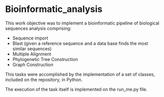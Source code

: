 # Bioinformatic_analysis
This work objective was to implement a bioinformatic pipeline of biological sequences analysis comprising:
  - Sequence import
  - Blast (given a reference sequence and a data base finds the most similar sequences)
  - Multiple Alignment
  - Phylogenetic Tree Construction
  - Graph Construction
  
This tasks were accomplished by the implementation of a set of classes, included on the repository, in Python.

The execution of the task itself is implemented on the run_me.py file.
